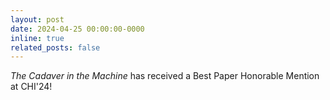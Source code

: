 ```yaml
---
layout: post
date: 2024-04-25 00:00:00-0000
inline: true
related_posts: false
---
```


<i>The Cadaver in the Machine</i> has received a Best Paper Honorable Mention at CHI'24!